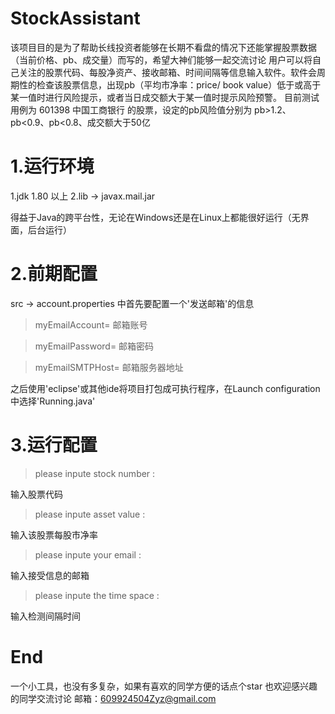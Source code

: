 # StockAssistant
  该项目目的是为了帮助长线投资者能够在长期不看盘的情况下还能掌握股票数据（当前价格、pb、成交量）而写的，希望大神们能够一起交流讨论
  用户可以将自己关注的股票代码、每股净资产、接收邮箱、时间间隔等信息输入软件。软件会周期性的检查该股票信息，出现pb（平均市净率：price/ book value）低于或高于某一值时进行风险提示，或者当日成交额大于某一值时提示风险预警。
  目前测试用例为 601398 中国工商银行 的股票，设定的pb风险值分别为 pb>1.2、pb<0.9、pb<0.8、成交额大于50亿

# 1.运行环境
1.jdk 1.80 以上
2.lib -> javax.mail.jar

得益于Java的跨平台性，无论在Windows还是在Linux上都能很好运行（无界面，后台运行）

# 2.前期配置
src -> account.properties 中首先要配置一个'发送邮箱'的信息
>    myEmailAccount=  邮箱账号

>    myEmailPassword= 邮箱密码

>    myEmailSMTPHost= 邮箱服务器地址

之后使用'eclipse'或其他ide将项目打包成可执行程序，在Launch configuration中选择'Running.java'

# 3.运行配置
>    please inpute stock number :

输入股票代码
>    please inpute asset value :

输入该股票每股市净率
>    please inpute your email :

输入接受信息的邮箱
>    please inpute the time space :

输入检测间隔时间

# End
一个小工具，也没有多复杂，如果有喜欢的同学方便的话点个star
也欢迎感兴趣的同学交流讨论
邮箱：609924504Zyz@gmail.com
